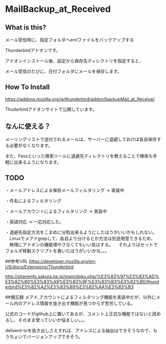 MailBackup_at_Received
======================

## What is this?
メール受信時に、指定フォルダへemlファイルをバックアップする

Thunderbirdアドオンです。

アドオンインストール後、設定から保存先ディレクトリを指定すると、

メール受信のたびに、日付フォルダにメールを保存します。

## How To Install
https://addons.mozilla.org/ja/thunderbird/addon/backupMail_at_Receive/

Thuderbirdアドオンサイトで公開しています。

## なんに使える？
メーリングリストで送付されるメールは、サーバーに退避しておけば各自保存する必要がなくなります。

また、Fessといった検索ツールに退避先ディレクトリを教えることで検索も手軽に出来るようになります。

## TODO
・メールアドレスによる保存メールフィルタリング -> 実装中

・件名によるフィルタリング

・メールアカウントによるフィルタリング -> 実装中

・英語対応 -> 一応対応した。

・退避先指定方法をこまめに分割出来るようにしたほうがいいかもしれない。
　Linuxでメアドgrepして、各自より分けるとか方法は別途用意できるため、
　無理にアドオンの機能増やさなくてもいい気はする。
　それよりはセットでフォルダ移動スクリプトを書いたほうがいいかな。。。

##参考URL
https://developer.mozilla.org/en-US/docs/Extensions/Thunderbird

http://shareinfo.sakura.ne.jp/main/doku.php/%E3%83%97%E3%83%AD%E3%82%B0%E3%83%A9%E3%83%9F%E3%83%B3%E3%82%B0/thunderbird%E3%82%A2%E3%83%89%E3%82%AA%E3%83%B3

##備忘録
メアド,アカウントによるフィルタリング機能を実装中だが、以外にメール内のアドレス情報を抜き出す機能が見つからず苦労している。

公式のコードがgithub上に置いてあるが、コメント上正式な機能ではないと読めるし、そのまま使っていいか悩ましい。。。

deliverd-toを抜き出しさえすれば、アドレスによる抽出はできそうなので、もうちょいでバージョンアップできそう。

